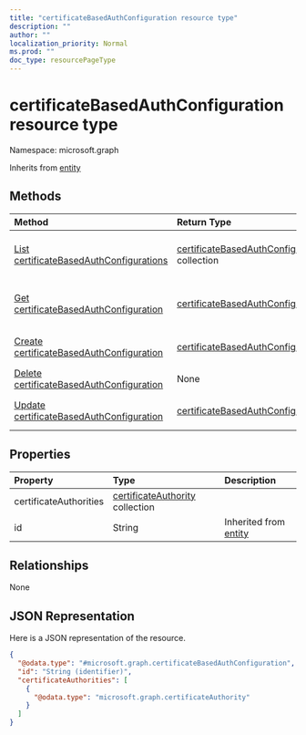 ```yaml
---
title: "certificateBasedAuthConfiguration resource type"
description: ""
author: ""
localization_priority: Normal
ms.prod: ""
doc_type: resourcePageType
---
```


# certificateBasedAuthConfiguration resource type


Namespace: microsoft.graph




Inherits from [entity](../resources/entity.md)

## Methods
|Method|Return Type|Description|
|:---|:---|:---|
|[List certificateBasedAuthConfigurations](../api/certificatebasedauthconfiguration-list.md)|[certificateBasedAuthConfiguration](../resources/certificatebasedauthconfiguration.md) collection|List properties and relationships of the [certificateBasedAuthConfiguration](../resources/certificatebasedauthconfiguration.md) objects.|
|[Get certificateBasedAuthConfiguration](../api/certificatebasedauthconfiguration-get.md)|[certificateBasedAuthConfiguration](../resources/certificatebasedauthconfiguration.md)|Read properties and relationships of the [certificateBasedAuthConfiguration](../resources/certificatebasedauthconfiguration.md) object.|
|[Create certificateBasedAuthConfiguration](../api/certificatebasedauthconfiguration-post-certificatebasedauthconfiguration.md)|[certificateBasedAuthConfiguration](../resources/certificatebasedauthconfiguration.md)|Create a new [certificateBasedAuthConfiguration](../resources/certificatebasedauthconfiguration.md) object.|
|[Delete certificateBasedAuthConfiguration](../api/certificatebasedauthconfiguration-delete.md)|None|Deletes a [certificateBasedAuthConfiguration](../resources/certificatebasedauthconfiguration.md).|
|[Update certificateBasedAuthConfiguration](../api/certificatebasedauthconfiguration-update.md)|[certificateBasedAuthConfiguration](../resources/certificatebasedauthconfiguration.md)|Update the properties of a [certificateBasedAuthConfiguration](../resources/certificatebasedauthconfiguration.md) object.|

## Properties
|Property|Type|Description|
|:---|:---|:---|
|certificateAuthorities|[certificateAuthority](../resources/certificateauthority.md) collection||
|id|String| Inherited from [entity](../resources/entity.md)|

## Relationships
None

## JSON Representation
Here is a JSON representation of the resource.
<!-- {
  "blockType": "resource",
  "keyProperty": "id",
  "@odata.type": "microsoft.graph.certificateBasedAuthConfiguration",
  "baseType": "microsoft.graph.entity",
  "openType": false
}
-->
``` json
{
  "@odata.type": "#microsoft.graph.certificateBasedAuthConfiguration",
  "id": "String (identifier)",
  "certificateAuthorities": [
    {
      "@odata.type": "microsoft.graph.certificateAuthority"
    }
  ]
}
```

